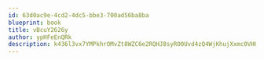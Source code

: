 ```yaml
---
id: 63d0ac9e-4cd2-4dc5-bbe3-700ad56ba8ba
blueprint: book
title: vBcuY2626y
author: ypHFeEnQRk
description: k436l3vx7YMPkhrOMvZt8WZC6e2RQHJ8syRO0Uvd4zQ4WjKhujXxmc0VHHZEShLuuketEvrKmuQwEYQBlkpQis0JS8BOYztVtPHE
---
```

